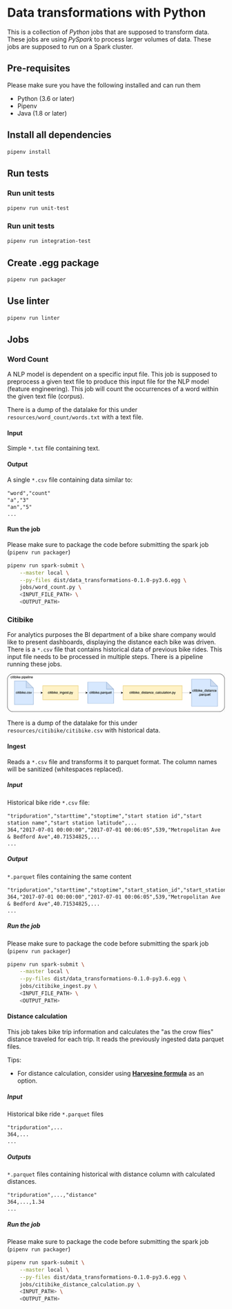 # Data transformations with Python
This is a collection of _Python_ jobs that are supposed to transform data.
These jobs are using _PySpark_ to process larger volumes of data. These jobs are supposed to run on a Spark cluster.

## Pre-requisites
Please make sure you have the following installed and can run them
* Python (3.6 or later)
* Pipenv
* Java (1.8 or later)

## Install all dependencies
```bash
pipenv install
```

## Run tests
### Run unit tests
```bash
pipenv run unit-test
```

### Run unit tests
```bash
pipenv run integration-test
```

## Create .egg package
```bash
pipenv run packager
```

## Use linter
```bash
pipenv run linter
```
## Jobs
### Word Count
A NLP model is dependent on a specific input file. This job is supposed to preprocess a given text file to produce this
input file for the NLP model (feature engineering). This job will count the occurrences of a word within the given text
file (corpus). 

There is a dump of the datalake for this under `resources/word_count/words.txt` with a text file.

#### Input
Simple `*.txt` file containing text.

#### Output
A single `*.csv` file containing data similar to:
```csv
"word","count"
"a","3"
"an","5"
...
```

#### Run the job
Please make sure to package the code before submitting the spark job (`pipenv run packager`)
```bash
pipenv run spark-submit \
    --master local \
    --py-files dist/data_transformations-0.1.0-py3.6.egg \
    jobs/word_count.py \
    <INPUT_FILE_PATH> \
    <OUTPUT_PATH>
```

### Citibike
For analytics purposes the BI department of a bike share company would like to present dashboards, displaying the
distance each bike was driven. There is a `*.csv` file that contains historical data of previous bike rides. This input
file needs to be processed in multiple steps. There is a pipeline running these jobs.

![citibike pipeline](docs/citibike.png)

There is a dump of the datalake for this under `resources/citibike/citibike.csv` with historical data.

#### Ingest
Reads a `*.csv` file and transforms it to parquet format. The column names will be sanitized (whitespaces replaced).

##### Input
Historical bike ride `*.csv` file:
```csv
"tripduration","starttime","stoptime","start station id","start station name","start station latitude",...
364,"2017-07-01 00:00:00","2017-07-01 00:06:05",539,"Metropolitan Ave & Bedford Ave",40.71534825,...
...
```

##### Output
`*.parquet` files containing the same content
```csv
"tripduration","starttime","stoptime","start_station_id","start_station_name","start_station_latitude",...
364,"2017-07-01 00:00:00","2017-07-01 00:06:05",539,"Metropolitan Ave & Bedford Ave",40.71534825,...
...
```

##### Run the job
Please make sure to package the code before submitting the spark job (`pipenv run packager`)
```bash
pipenv run spark-submit \
    --master local \
    --py-files dist/data_transformations-0.1.0-py3.6.egg \
    jobs/citibike_ingest.py \
    <INPUT_FILE_PATH> \
    <OUTPUT_PATH>
```

#### Distance calculation
This job takes bike trip information and calculates the "as the crow flies" distance traveled for each trip.
It reads the previously ingested data parquet files.

Tips:
 - For distance calculation, consider using [**Harvesine formula**](https://en.wikipedia.org/wiki/Haversine_formula) as an option.  

##### Input
Historical bike ride `*.parquet` files
```csv
"tripduration",...
364,...
...
```

##### Outputs
`*.parquet` files containing historical with distance column with calculated distances.
```csv
"tripduration",...,"distance"
364,...,1.34
...
```

##### Run the job
Please make sure to package the code before submitting the spark job (`pipenv run packager`)
```bash
pipenv run spark-submit \
    --master local \
    --py-files dist/data_transformations-0.1.0-py3.6.egg \
    jobs/citibike_distance_calculation.py \
    <INPUT_PATH> \
    <OUTPUT_PATH>
```
